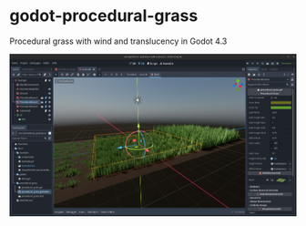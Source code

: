 # godot-procedural-grass

Procedural grass with wind and translucency in Godot 4.3

![](example/screenshots/screenshot.png)


